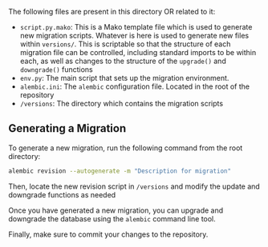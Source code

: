 
The following files are present in this directory OR related to it:
- `script.py.mako`: This is a Mako template file which is used to generate new migration scripts. Whatever is here is used to generate new files within `versions/`. This is scriptable so that the structure of each migration file can be controlled, including standard imports to be within each, as well as changes to the structure of the `upgrade()` and `downgrade()` functions
- `env.py`: The main script that sets up the migration environment.
- `alembic.ini`: The `alembic` configuration file. Located in the root of the repository
- `/versions`: The directory which contains the migration scripts

## Generating a Migration

To generate a new migration, run the following command from the root directory:

```bash
alembic revision --autogenerate -m "Description for migration"
```

Then, locate the new revision script in `/versions` and modify the update and downgrade functions as needed

Once you have generated a new migration, you can upgrade and downgrade the database using the `alembic` command line tool.

Finally, make sure to commit your changes to the repository.